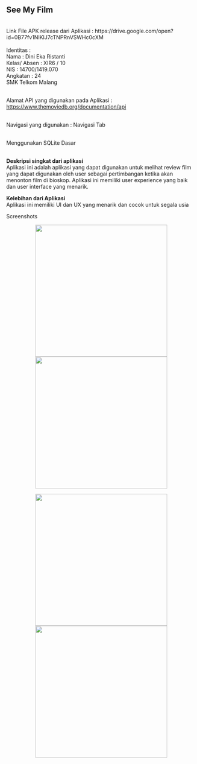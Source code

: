 <h2>See My Film</h2><br>
Link File APK release dari Aplikasi : https://drive.google.com/open?id=0B77fv1NIKlJ7cTNPRnVSWHc0cXM <br><br>
Identitas : <br>
Nama          : Dini Eka Ristanti <br>
Kelas/ Absen  : XIR6 / 10 <br>
NIS           : 14700/1419.070<br>
Angkatan      : 24<br>
SMK Telkom Malang<br> <br>

Alamat API yang digunakan pada Aplikasi : https://www.themoviedb.org/documentation/api <br><br>

Navigasi yang digunakan : Navigasi Tab <br><br>

Menggunakan SQLite Dasar<br><br>

<b>Deskripsi singkat dari aplikasi</b> <br>
Aplikasi ini adalah aplikasi yang dapat digunakan untuk melihat review film yang dapat digunakan oleh user sebagai pertimbangan ketika akan menonton film di bioskop. Aplikasi ini memiliki user experience yang baik dan user interface yang menarik.


<b>Kelebihan dari Aplikasi </b> <br>
Aplikasi ini memiliki UI dan UX yang menarik dan cocok untuk segala usia<br>

Screenshots <br>
<p align="center">
<img src="https://cloud.githubusercontent.com/assets/22124865/26035964/655c7912-38ff-11e7-9ae2-572d3bb1fdf9.png" width="350"/><br>
<img src="https://cloud.githubusercontent.com/assets/22124865/26035965/6fa20612-38ff-11e7-8041-e4353f4dd841.png " width = "350"> <br> 
</p>
<p align = "center">
<img src=" https://cloud.githubusercontent.com/assets/22124865/26035967/75300c96-38ff-11e7-83dc-6b07d517aced.png" width="350"/><br>
<img src=" https://cloud.githubusercontent.com/assets/22124865/26035970/7e9062b8-38ff-11e7-83e7-bc12d2bdbe87.png" width="350"/><br>
</p>


